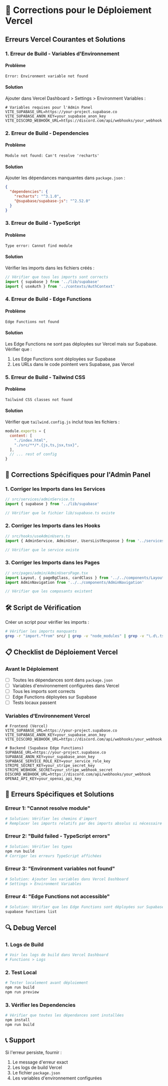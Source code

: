 # 🚀 Corrections pour le Déploiement Vercel

## Erreurs Vercel Courantes et Solutions

### 1. **Erreur de Build - Variables d'Environnement**

#### Problème
```
Error: Environment variable not found
```

#### Solution
Ajouter dans Vercel Dashboard > Settings > Environment Variables :

```env
# Variables requises pour l'Admin Panel
VITE_SUPABASE_URL=https://your-project.supabase.co
VITE_SUPABASE_ANON_KEY=your_supabase_anon_key
VITE_DISCORD_WEBHOOK_URL=https://discord.com/api/webhooks/your_webhook
```

### 2. **Erreur de Build - Dependencies**

#### Problème
```
Module not found: Can't resolve 'recharts'
```

#### Solution
Ajouter les dépendances manquantes dans `package.json` :

```json
{
  "dependencies": {
    "recharts": "^3.1.0",
    "@supabase/supabase-js": "^2.52.0"
  }
}
```

### 3. **Erreur de Build - TypeScript**

#### Problème
```
Type error: Cannot find module
```

#### Solution
Vérifier les imports dans les fichiers créés :

```typescript
// Vérifier que tous les imports sont corrects
import { supabase } from '../lib/supabase'
import { useAuth } from '../contexts/AuthContext'
```

### 4. **Erreur de Build - Edge Functions**

#### Problème
```
Edge Functions not found
```

#### Solution
Les Edge Functions ne sont pas déployées sur Vercel mais sur Supabase. Vérifier que :

1. Les Edge Functions sont déployées sur Supabase
2. Les URLs dans le code pointent vers Supabase, pas Vercel

### 5. **Erreur de Build - Tailwind CSS**

#### Problème
```
Tailwind CSS classes not found
```

#### Solution
Vérifier que `tailwind.config.js` inclut tous les fichiers :

```javascript
module.exports = {
  content: [
    "./index.html",
    "./src/**/*.{js,ts,jsx,tsx}",
  ],
  // ... rest of config
}
```

## 🔧 Corrections Spécifiques pour l'Admin Panel

### 1. **Corriger les Imports dans les Services**

```typescript
// src/services/adminService.ts
import { supabase } from '../lib/supabase'

// Vérifier que le fichier lib/supabase.ts existe
```

### 2. **Corriger les Imports dans les Hooks**

```typescript
// src/hooks/useAdminUsers.ts
import { AdminService, AdminUser, UsersListResponse } from '../services/adminService'

// Vérifier que le service existe
```

### 3. **Corriger les Imports dans les Pages**

```typescript
// src/pages/admin/AdminUsersPage.tsx
import Layout, { pageBgClass, cardClass } from '../../components/Layout'
import AdminNavigation from '../../components/AdminNavigation'

// Vérifier que les composants existent
```

## 🛠️ Script de Vérification

Créer un script pour vérifier les imports :

```bash
# Vérifier les imports manquants
grep -r "import.*from" src/ | grep -v "node_modules" | grep -v "\.d\.ts"
```

## 📋 Checklist de Déploiement Vercel

### Avant le Déploiement
- [ ] Toutes les dépendances sont dans `package.json`
- [ ] Variables d'environnement configurées dans Vercel
- [ ] Tous les imports sont corrects
- [ ] Edge Functions déployées sur Supabase
- [ ] Tests locaux passent

### Variables d'Environnement Vercel
```env
# Frontend (Vercel)
VITE_SUPABASE_URL=https://your-project.supabase.co
VITE_SUPABASE_ANON_KEY=your_supabase_anon_key
VITE_DISCORD_WEBHOOK_URL=https://discord.com/api/webhooks/your_webhook

# Backend (Supabase Edge Functions)
SUPABASE_URL=https://your-project.supabase.co
SUPABASE_ANON_KEY=your_supabase_anon_key
SUPABASE_SERVICE_ROLE_KEY=your_service_role_key
STRIPE_SECRET_KEY=your_stripe_secret_key
STRIPE_WEBHOOK_SECRET=your_stripe_webhook_secret
DISCORD_WEBHOOK_URL=https://discord.com/api/webhooks/your_webhook
OPENAI_API_KEY=your_openai_api_key
```

## 🚨 Erreurs Spécifiques et Solutions

### Erreur 1: "Cannot resolve module"
```bash
# Solution: Vérifier les chemins d'import
# Remplacer les imports relatifs par des imports absolus si nécessaire
```

### Erreur 2: "Build failed - TypeScript errors"
```bash
# Solution: Vérifier les types
npm run build
# Corriger les erreurs TypeScript affichées
```

### Erreur 3: "Environment variables not found"
```bash
# Solution: Ajouter les variables dans Vercel Dashboard
# Settings > Environment Variables
```

### Erreur 4: "Edge Functions not accessible"
```bash
# Solution: Vérifier que les Edge Functions sont déployées sur Supabase
supabase functions list
```

## 🔍 Debug Vercel

### 1. **Logs de Build**
```bash
# Voir les logs de build dans Vercel Dashboard
# Functions > Logs
```

### 2. **Test Local**
```bash
# Tester localement avant déploiement
npm run build
npm run preview
```

### 3. **Vérifier les Dependencies**
```bash
# Vérifier que toutes les dépendances sont installées
npm install
npm run build
```

## 📞 Support

Si l'erreur persiste, fournir :
1. Le message d'erreur exact
2. Les logs de build Vercel
3. Le fichier `package.json`
4. Les variables d'environnement configurées

